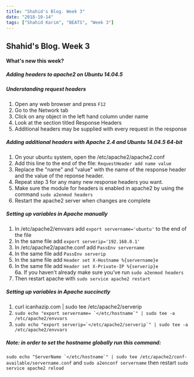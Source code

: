```yaml
---
title: "Shahid's Blog. Week 3"
date: "2018-10-14"
tags: ["Shahid Karim", "BEATS", "Week 3"]
---
```

## Shahid's Blog. Week 3
#### What's new this week?

##### Adding headers to apache2 on Ubuntu 14.04.5
##### Understanding request headers
1. Open any web browser and press ```F12```
2. Go to the Network tab
3. Click on any object in the left hand column under name
4. Look at the section titled Response Headers
5. Additional headers may be supplied with every request in the response

##### Adding additional headers with Apache 2.4 and Ubuntu 14.04.5 64-bit
1. On your ubuntu system, open the /etc/apache2/apache2.conf
2. Add this line to the end of the file: ```RequestHeader add name value```
3. Replace the "name" and "value" with the name of the response header and
   the value of the reponse header.
4. Repeat step 3 for any many new response headers you want.  
5. Make sure the module for headers is enabled in apache2 by using
   the command ```sudo a2enmod headers```
6. Restart the apache2 server when changes are complete

##### Setting up variables in Apache manually
1. In /etc/apache2/envvars add ```export servername='ubuntu'``` to the end of the file
2. In the same file add ```export serverip='192.168.0.1'```
3. In /etc/apache2/apache.conf add ```PassEnv servername```
4. In the same file add ```PassEnv serverip```
5. In the same file add ```Header set X-Hostname %{servername}e```
6. In the same file add ```Header set X-Private-IP %{serverip}e```  
  6a. If you haven't already make sure you've run ```sudo a2enmod headers```
7. Then restart apache with ```sudo service apache2 restart```

##### Setting up variables in Apache succinctly
1. curl icanhazip.com | sudo tee /etc/apache2/serverip
2. ```sudo echo "export servername= `</etc/hostname`" | sudo tee -a /etc/apache2/envvars```
3. ```sudo echo "export serverip=`</etc/apache2/serverip`" | sudo tee -a /etc/apache2/envvars```

##### Note: in order to set the hostname globally run this command:
```sudo echo "ServerName `</etc/hostname`" | sudo tee /etc/apache2/conf-available/servername.conf```
and ```sudo a2enconf servername``` then restart ```sudo service apache2 reload```

